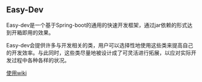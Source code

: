 ## Easy-Dev

Easy-dev是一个基于Spring-boot的通用的快速开发框架，通过jar依赖的形式达到开箱即用的效果。

Easy-dev会提供许多与开发相关的类，用户可以选择性地使用这些类来提高自己的开发效率。与此同时，这些类尽量地被设计成了可灵活进行拓展，以应对实际开发过程中各种各样的状况。

[使用wiki](https://github.com/taccisum/easy-dev/wiki)
